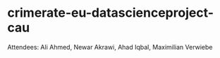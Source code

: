 # crimerate-eu-datascienceproject-cau
Attendees: Ali Ahmed, Newar Akrawi, Ahad Iqbal, Maximilian Verwiebe
